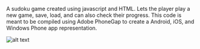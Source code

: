 A sudoku game created using javascript and HTML. Lets the player play a new game, save, load, and can also check their progress. This code is meant to be compiled using Adobe PhoneGap to create a Android, iOS, and Windows Phone app representation. 

![alt text](https://lh3.googleusercontent.com/aPONlfQqf6fTZa6j2paMp-3L8cdrsfcSszKQut3prfPCOgplPIFIlCgmaTrpbfe7aaM=h900)

